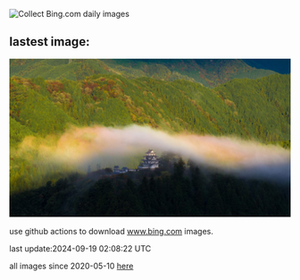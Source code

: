 ![Collect Bing.com daily images](https://github.com/counter2015/bing-daily-images/workflows/Collect%20Bing.com%20daily%20images/badge.svg)
## lastest image:
![](images/img.jpg)

use github actions to download www.bing.com images.

last update:2024-09-19 02:08:22 UTC

all images since 2020-05-10 [here](https://github.com/counter2015/bing-daily-images/tree/master/images) 
